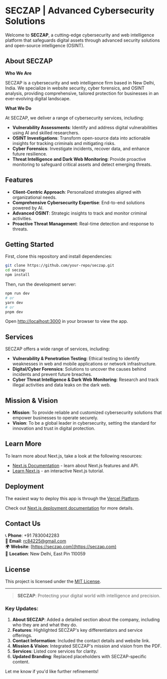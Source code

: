 # SECZAP | Advanced Cybersecurity Solutions

Welcome to **SECZAP**, a cutting-edge cybersecurity and web intelligence platform that safeguards digital assets through advanced security solutions and open-source intelligence (OSINT).

## About SECZAP

**Who We Are**

SECZAP is a cybersecurity and web intelligence firm based in New Delhi, India. We specialize in website security, cyber forensics, and OSINT analysis, providing comprehensive, tailored protection for businesses in an ever-evolving digital landscape.

**What We Do**

At SECZAP, we deliver a range of cybersecurity services, including:
- **Vulnerability Assessments**: Identify and address digital vulnerabilities using AI and skilled researchers.
- **OSINT Investigations**: Transform open-source data into actionable insights for tracking criminals and mitigating risks.
- **Cyber Forensics**: Investigate incidents, recover data, and enhance future resilience.
- **Threat Intelligence and Dark Web Monitoring**: Provide proactive monitoring to safeguard critical assets and detect emerging threats.

## Features

- **Client-Centric Approach**: Personalized strategies aligned with organizational needs.
- **Comprehensive Cybersecurity Expertise**: End-to-end solutions powered by AI.
- **Advanced OSINT**: Strategic insights to track and monitor criminal activities.
- **Proactive Threat Management**: Real-time detection and response to threats.

## Getting Started

First, clone this repository and install dependencies:

```bash
git clone https://github.com/your-repo/seczap.git
cd seczap
npm install
```

Then, run the development server:

```bash
npm run dev
# or
yarn dev
# or
pnpm dev
```

Open [http://localhost:3000](http://localhost:3000) in your browser to view the app.

## Services

SECZAP offers a wide range of services, including:
- **Vulnerability & Penetration Testing**: Ethical testing to identify weaknesses in web and mobile applications or network infrastructure.
- **Digital/Cyber Forensics**: Solutions to uncover the causes behind incidents and prevent future breaches.
- **Cyber Threat Intelligence & Dark Web Monitoring**: Research and track illegal activities and data leaks on the dark web.

## Mission & Vision

- **Mission**: To provide reliable and customized cybersecurity solutions that empower businesses to operate securely.
- **Vision**: To be a global leader in cybersecurity, setting the standard for innovation and trust in digital protection.

## Learn More

To learn more about Next.js, take a look at the following resources:
- [Next.js Documentation](https://nextjs.org/docs) - learn about Next.js features and API.
- [Learn Next.js](https://nextjs.org/learn) - an interactive Next.js tutorial.

## Deployment

The easiest way to deploy this app is through the [Vercel Platform](https://vercel.com/new?utm_medium=default-template&filter=next.js&utm_source=create-next-app&utm_campaign=create-next-app-readme).

Check out [Next.js deployment documentation](https://nextjs.org/docs/app/building-your-application/deploying) for more details.

## Contact Us

📞 **Phone**: +91 7830042283  
📧 **Email**: rc84225@gmail.com  
🌍 **Website**: [https://seczap.com](https://seczap.com)  
📍 **Location**: New Delhi, East Pin 110059

## License

This project is licensed under the [MIT License](https://opensource.org/licenses/MIT).

---

> **SECZAP**: Protecting your digital world with intelligence and precision.

### Key Updates:
1. **About SECZAP**: Added a detailed section about the company, including who they are and what they do.
2. **Features**: Highlighted SECZAP's key differentiators and service offerings.
3. **Contact Information**: Included the contact details and website link.
4. **Mission & Vision**: Integrated SECZAP's mission and vision from the PDF.
5. **Services**: Listed core services for clarity.
6. **Updated Branding**: Replaced placeholders with SECZAP-specific content.

Let me know if you'd like further refinements!